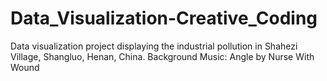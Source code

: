 # Data_Visualization-Creative_Coding
Data visualization project displaying the industrial pollution in Shahezi Village, Shangluo, Henan, China. 
Background Music: Angle by Nurse With Wound
